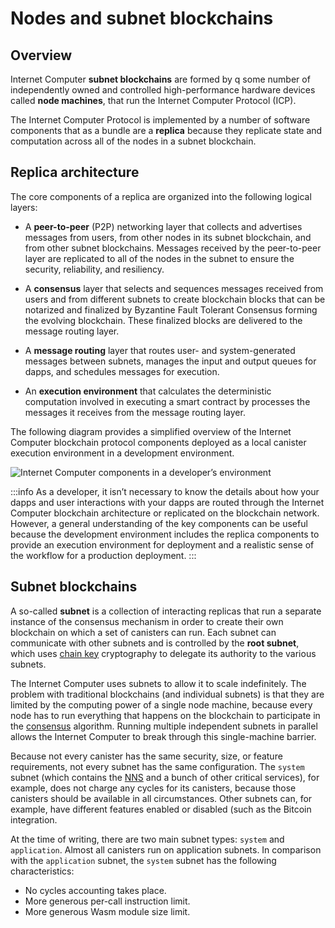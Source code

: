# Nodes and subnet blockchains

## Overview

Internet Computer **subnet blockchains** are formed by q some number of independently owned and controlled high-performance hardware devices called **node machines**, that run the Internet Computer Protocol (ICP).

The Internet Computer Protocol is implemented by a number of software components that as a bundle are a **replica** because they replicate state and computation across all of the nodes in a subnet blockchain.

## Replica architecture

The core components of a replica are organized into the following logical layers:

-   A **peer-to-peer** (P2P) networking layer that collects and advertises messages from users, from other nodes in its subnet blockchain, and from other subnet blockchains. Messages received by the peer-to-peer layer are replicated to all of the nodes in the subnet to ensure the security, reliability, and resiliency.

-   A **consensus** layer that selects and sequences messages received from users and from different subnets to create blockchain blocks that can be notarized and finalized by Byzantine Fault Tolerant Consensus forming the evolving blockchain. These finalized blocks are delivered to the message routing layer.

-   A **message routing** layer that routes user- and system-generated messages between subnets, manages the input and output queues for dapps, and schedules messages for execution.

-   An **execution environment** that calculates the deterministic computation involved in executing a smart contract by processes the messages it receives from the message routing layer.

The following diagram provides a simplified overview of the Internet Computer blockchain protocol components deployed as a local canister execution environment in a development environment.

![Internet Computer components in a developer’s environment](_attachments/SDK-protocol-local-overview.svg)

:::info
As a developer, it isn’t necessary to know the details about how your dapps and user interactions with your dapps are routed through the Internet Computer blockchain architecture or replicated on the blockchain network. However, a general understanding of the key components can be useful because the development environment includes the replica components to provide an execution environment for deployment and a realistic sense of the workflow for a production deployment.
:::

## Subnet blockchains

A so-called **subnet** is a collection of interacting replicas that run a separate instance of the consensus mechanism in order to create their own blockchain on which a set of canisters can run. Each subnet can communicate with other subnets and is controlled by the **root subnet**, which uses [chain key](/references/glossary.md#chain-key) cryptography to delegate its authority to the various subnets.

The Internet Computer uses subnets to allow it to scale indefinitely. The problem with traditional blockchains (and individual subnets) is that they are limited by the computing power of a single node machine, because every node has to run everything that happens on the blockchain to participate in the [consensus](/references/glossary.md#consensus) algorithm. Running multiple independent subnets in parallel allows the Internet Computer to break through this single-machine barrier.

Because not every canister has the same security,  size, or feature requirements, not every subnet has the same configuration. The `system` subnet (which contains the [NNS](/references/glossary.md#network-nervous-system-nns) and a bunch of other critical services), for example, does not charge any cycles for its canisters, because those canisters should be available in all circumstances. Other subnets can, for example, have different features enabled or disabled (such as the Bitcoin integration.

At the time of writing, there are two main subnet types: `system` and `application`. Almost all canisters run on application subnets. In comparison with the `application` subnet, the `system` subnet has the following characteristics:
- No cycles accounting takes place.
- More generous per-call instruction limit.
- More generous Wasm module size limit.
